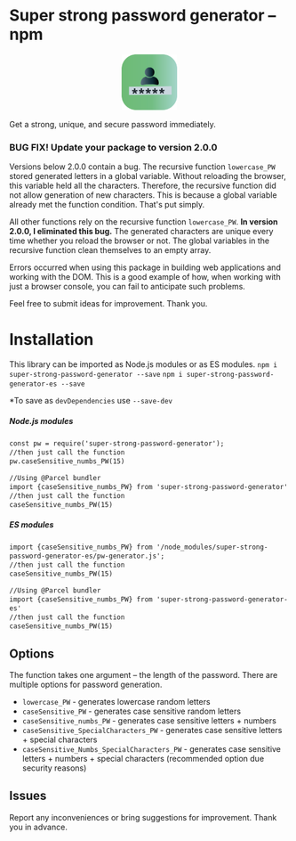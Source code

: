 # Super strong password generator –npm

<p align="center"><img width="100" src="/password-generator.png"></p>

Get a strong, unique, and secure password immediately.

### BUG FIX! Update your package to version 2.0.0

Versions below 2.0.0 contain a bug. The recursive function `lowercase_PW` stored generated letters in a global variable. Without reloading the browser, this variable held all the characters. Therefore, the recursive function did not allow generation of new characters. This is because a global variable already met the function condition. That's put simply.

All other functions rely on the recursive function `lowercase_PW`. <b>In version 2.0.0, I eliminated this bug.</b> The generated characters are unique every time whether you reload the browser or not. The global variables in the recursive function clean themselves to an empty array.

Errors occurred when using this package in building web applications and working with the DOM. This is a good example of how, when working with just a browser console, you can fail to anticipate such problems.

Feel free to submit ideas for improvement. Thank you.

# Installation

This library can be imported as Node.js modules or as ES modules.
`npm i super-strong-password-generator --save`
`npm i super-strong-password-generator-es --save`

\*To save as `devDependencies` use `--save-dev`

##### Node.js modules

```
const pw = require('super-strong-password-generator');
//then just call the function
pw.caseSensitive_numbs_PW(15)
```

```
//Using @Parcel bundler
import {caseSensitive_numbs_PW} from 'super-strong-password-generator'
//then just call the function
caseSensitive_numbs_PW(15)
```

##### ES modules

```
import {caseSensitive_numbs_PW} from '/node_modules/super-strong-password-generator-es/pw-generator.js';
//then just call the function
caseSensitive_numbs_PW(15)
```

```
//Using @Parcel bundler
import {caseSensitive_numbs_PW} from 'super-strong-password-generator-es'
//then just call the function
caseSensitive_numbs_PW(15)
```

## Options

The function takes one argument – the length of the password.
There are multiple options for password generation.

- `lowercase_PW` - generates lowercase random letters
- `caseSensitive_PW` - generates case sensitive random letters
- `caseSensitive_numbs_PW` - generates case sensitive letters + numbers
- `caseSensitive_SpecialCharacters_PW` - generates case sensitive letters + special characters
- `caseSensitive_Numbs_SpecialCharacters_PW` - generates case sensitive letters + numbers + special characters (recommended option due security reasons)

## Issues

Report any inconveniences or bring suggestions for improvement. Thank you in advance.

